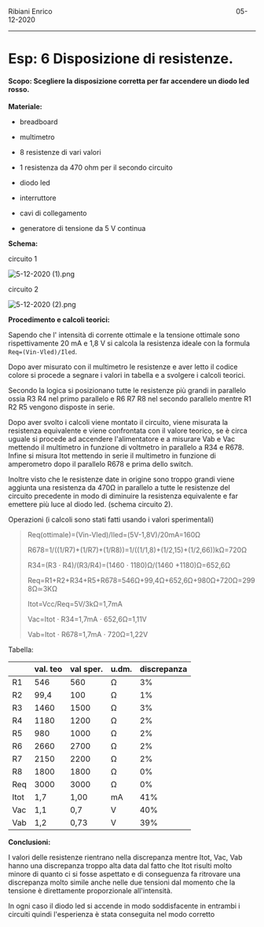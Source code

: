 Ribiani Enrico                                                                                               05-12-2020

---

# Esp: 6   Disposizione di resistenze.

#### Scopo: Scegliere la disposizione corretta per far accendere un diodo led rosso.

**Materiale:**

- breadboard 

- multimetro

- 8 resistenze di vari valori

- 1 resistenza da 470 ohm per il secondo circuito

- diodo led

- interruttore

- cavi di collegamento

- generatore di tensione da 5 V continua

**Schema:**

circuito 1

![5-12-2020 (1).png](/home/rib/Documenti/SCUOLA/SCAMBIO/ELETTRO/thinkercad/5-12-2020%20(1).png)

circuito 2

![5-12-2020 (2).png](/home/rib/Documenti/SCUOLA/SCAMBIO/ELETTRO/thinkercad/5-12-2020%20(2).png)

****Procedimento e calcoli teorici:****

Sapendo che l' intensità di corrente ottimale e la tensione ottimale sono rispettivamente  20 mA e 1,8 V si calcola la resistenza ideale con la formula ```Req=(Vin-Vled)/Iled```. 

Dopo aver misurato con il multimetro le resistenze e aver letto il codice colore si procede a segnare i valori in tabella  e a svolgere i calcoli teorici.

Secondo la logica si posizionano tutte le resistenze più grandi in parallelo ossia R3 R4 nel primo parallelo e  R6 R7 R8 nel secondo parallelo mentre R1 R2 R5 vengono disposte in serie. 

Dopo aver svolto i calcoli viene montato il circuito, viene misurata la resistenza equivalente e viene confrontata con il valore teorico, se è circa uguale si procede ad accendere l'alimentatore e a misurare Vab e Vac mettendo il multimetro in funzione di voltmetro in parallelo a R34 e R678. Infine si misura Itot mettendo in serie il multimetro in funzione di amperometro dopo il parallelo R678 e prima dello switch.

Inoltre visto che le resistenze date in origine sono troppo grandi viene aggiunta una resistenza da 470Ω in parallelo a tutte le resistenze del circuito precedente in modo di diminuire la resistenza equivalente e far emettere più luce al diodo led.  (schema circuito 2).

Operazioni (i calcoli sono stati fatti usando i valori sperimentali)

> Req(ottimale)=(Vin-Vled)/Iled=(5V-1,8V)/20mA=160Ω
> 
> R678=1/((1/R7)+(1/R7)+(1/R8))=1/((1/1,8)+(1/2,15)+(1/2,66))kΩ=720Ω
> 
> R34=(R3 ⋅ R4)/(R3/R4)=(1460 ⋅ 1180)Ω/(1460 +1180)Ω=652,6Ω
> 
> Req=R1+R2+R34+R5+R678=546Ω+99,4Ω+652,6Ω+980Ω+720Ω=2998Ω≃3KΩ
> 
> Itot=Vcc/Req=5V/3kΩ=1,7mA
> 
> Vac=Itot ⋅ R34=1,7mA ⋅ 652,6Ω=1,11V
> 
> Vab=Itot ⋅ R678=1,7mA ⋅ 720Ω=1,22V

Tabella:

|      | val. teo | val sper. | u.dm. | discrepanza |
| ---- | -------- | --------- | ----- | ----------- |
| R1   | 546      | 560       | Ω     | 3%          |
| R2   | 99,4     | 100       | Ω     | 1%          |
| R3   | 1460     | 1500      | Ω     | 3%          |
| R4   | 1180     | 1200      | Ω     | 2%          |
| R5   | 980      | 1000      | Ω     | 2%          |
| R6   | 2660     | 2700      | Ω     | 2%          |
| R7   | 2150     | 2200      | Ω     | 2%          |
| R8   | 1800     | 1800      | Ω     | 0%          |
| Req  | 3000     | 3000      | Ω     | 0%          |
| Itot | 1,7      | 1,00      | mA    | 41%         |
| Vac  | 1,1      | 0,7       | V     | 40%         |
| Vab  | 1,2      | 0,73      | V     | 39%         |

**Conclusioni:**

I valori delle resistenze rientrano nella discrepanza mentre Itot,  Vac, Vab hanno una discrepanza troppo alta data dal fatto che Itot risulti molto minore di quanto ci si fosse aspettato e di conseguenza fa ritrovare una discrepanza molto simile anche nelle due tensioni dal momento che la tensione è direttamente proporzionale all'intensità.

In ogni caso il diodo led si accende in modo soddisfacente in entrambi i circuiti quindi l'esperienza è stata conseguita nel modo corretto
